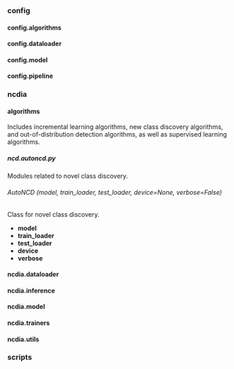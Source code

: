 ### config

#### config.algorithms

#### config.dataloader

#### config.model

#### config.pipeline

### ncdia

#### algorithms
Includes incremental learning algorithms, new class discovery algorithms, and out-of-distribution detection algorithms, as well as supervised learning algorithms.

##### ncd.autoncd.py
Modules related to novel class discovery.

###### AutoNCD (model, train_loader, test_loader, device=None, verbose=False)

Class for novel class discovery.

- **model**
- **train_loader**
- **test_loader**
- **device**
- **verbose**



#### ncdia.dataloader

#### ncdia.inference

#### ncdia.model

#### ncdia.trainers

#### ncdia.utils

### scripts

